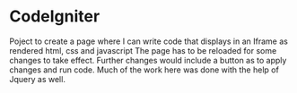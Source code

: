 # CodeIgniter
Poject to create a page where I can write code that displays in an Iframe as rendered html, css and javascript
The page has to be reloaded for some changes to take effect.
Further changes would include a button as to apply changes and run code.
Much of the work here was done with the help of Jquery as well.
